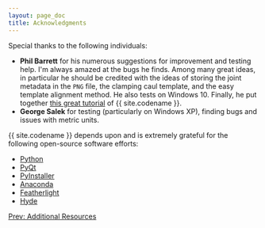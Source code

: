 ```yaml
---
layout: page_doc
title: Acknowledgments
---
```


Special thanks to the following individuals:

* <b>Phil Barrett</b> for his numerous suggestions for improvement and testing help.
I'm always amazed at the bugs he finds.  Among many great ideas, in particular
he should be credited with the ideas of storing the joint metadata in the
`PNG` file, the clamping caul template, and the easy template alignment method.  He
also tests on Windows 10.  Finally, he put together [this great tutorial](http://philliplynebarrett.wix.com/philsbunker#!custom-box-joints/f9xbm)
of {{ site.codename }}.
* <b>George Salek</b> for testing (particularly on Windows XP), finding bugs and
issues with metric units.

{{ site.codename }} depends upon and is extremely grateful for the following
open-source software efforts:

* [Python](http://www.python.org)
* [PyQt](http://sourceforge.net/projects/pyqt/)
* [PyInstaller](http://www.pyinstaller.org/)
* [Anaconda](https://www.continuum.io/)
* [Featherlight](http://noelboss.github.io/featherlight/)
* [Hyde](http://hyde.getpoole.com/)

<div id="textbox">
  <p class="alignleft">
    <a href="{{ site.baseurl }}/additional_resources/">Prev: Additional Resources</a>
  </p>
</div>
<div style="clear: both;"></div>
